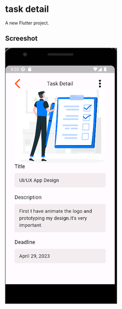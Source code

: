 # task detail

A new Flutter project.

## Screeshot

![Image for task detail](https://github.com/Bazabizi/2023-project-phase-mobile-tasks/blob/main/on-boarding/task_detail/Screenshot/screenshot.png)